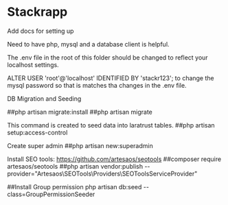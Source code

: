 # Stackrapp

Add docs for setting up

Need to have php, mysql and a database client is helpful.

The .env file in the root of this folder should be changed to reflect your localhost settings.

ALTER USER 'root'@'localhost' IDENTIFIED BY 'stackr123'; to change the mysql password so that is matches tha changes in the .env file.


DB Migration and Seeding 

##php artisan migrate:install
##php artisan migrate

This command is created to seed data into laratrust tables. 
##php artisan setup:access-control

Create super admin 
##php artisan new:superadmin

Install SEO tools: https://github.com/artesaos/seotools
##composer require artesaos/seotools
##php artisan vendor:publish --provider="Artesaos\SEOTools\Providers\SEOToolsServiceProvider"

##Install Group permission
php artisan db:seed --class=GroupPermissionSeeder